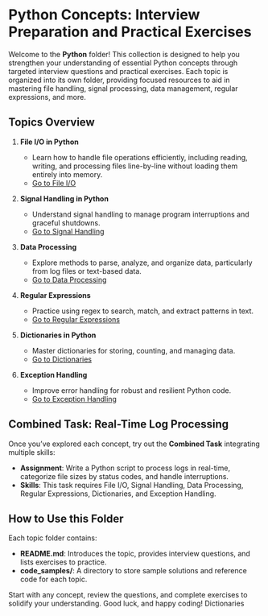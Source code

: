 # Python Concepts: Interview Preparation and Practical Exercises

Welcome to the **Python** folder! This collection is designed to help you strengthen your understanding of essential Python concepts through targeted interview questions and practical exercises. Each topic is organized into its own folder, providing focused resources to aid in mastering file handling, signal processing, data management, regular expressions, and more.

## Topics Overview

1. **File I/O in Python**
   - Learn how to handle file operations efficiently, including reading, writing, and processing files line-by-line without loading them entirely into memory.
   - [Go to File I/O](File_IO/README.md)

2. **Signal Handling in Python**
   - Understand signal handling to manage program interruptions and graceful shutdowns.
   - [Go to Signal Handling](Signal_Handling/README.md)

3. **Data Processing**
   - Explore methods to parse, analyze, and organize data, particularly from log files or text-based data.
   - [Go to Data Processing](Data_Processing/README.md)

4. **Regular Expressions**
   - Practice using regex to search, match, and extract patterns in text.
   - [Go to Regular Expressions](Regular_Expressions/README.md)

5. **Dictionaries in Python**
   - Master dictionaries for storing, counting, and managing data.
   - [Go to Dictionaries](Dictionaries/README.md)

6. **Exception Handling**
   - Improve error handling for robust and resilient Python code.
   - [Go to Exception Handling](Exception_Handling/README.md)

## Combined Task: Real-Time Log Processing

Once you’ve explored each concept, try out the **Combined Task** integrating multiple skills:
- **Assignment**: Write a Python script to process logs in real-time, categorize file sizes by status codes, and handle interruptions.
- **Skills**: This task requires File I/O, Signal Handling, Data Processing, Regular Expressions, Dictionaries, and Exception Handling.

## How to Use this Folder

Each topic folder contains:
- **README.md**: Introduces the topic, provides interview questions, and lists exercises to practice.
- **code_samples/**: A directory to store sample solutions and reference code for each topic.

Start with any concept, review the questions, and complete exercises to solidify your understanding. Good luck, and happy coding!
Dictionaries